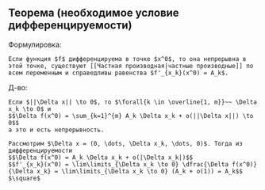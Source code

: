 ## Теорема (необходимое условие дифференцируемости)
Формулировка:
```spoiler-markdown
Если функция $f$ дифференцируема в точке $x^0$, то она непрерывна в этой точке, существуют [[Частная производная|частные производные]] по всем переменным и справедливы равенства $f'_{x_k}(x^0) = A_k$.
```

Д-во:
```spoiler-markdown
Если $||\Delta x|| \to 0$, то $\forall{k \in \overline{1, m}}~~ \Delta x_k \to 0$ и
$$\Delta f(x^0) = \sum_{k=1}^{m} A_k \Delta x_k + o(||\Delta x||) \to 0$$
а это и есть непрерывность.

Рассмотрим $\Delta x = (0, \dots, \Delta x_k, \dots, 0)$. Тогда из дифференцируемости
$$\Delta f(x^0) = A_k \Delta x_k + o(|\Delta x_k|)$$
$$f'_{x_k}(x^0) = \lim\limits_{\Delta x_k \to 0} \dfrac{\Delta f(x^0)}{\Delta x_k} = \lim\limits_{\Delta x_k \to 0} (A_k + o(1)) = A_k$$
$\square$
```
